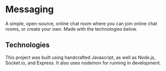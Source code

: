 # Messaging

A simple, open-source, online chat room where you can join online chat rooms, or create your own.
Made with the technologies below.

## Technologies

This project was built using handcrafted Javascript, as well as Node.js, Socket.io, and Express. It also uses nodemon for running in development.

